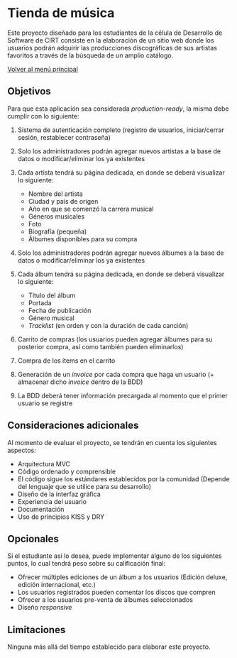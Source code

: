 # Tienda de música

Este proyecto diseñado para los estudiantes de la célula de Desarrollo de Software de CIRT consiste en la elaboración de un sitio web donde los usuarios podrán adquirir las producciones discográficas
de sus artistas favoritos a través de la búsqueda de un amplio catálogo.

[Volver al menú principal](https://github.com/aitbw/cirt_projects)

## Objetivos

Para que esta aplicación sea considerada _production-ready_, la misma debe cumplir con lo siguiente:

1. Sistema de autenticación completo (registro de usuarios, iniciar/cerrar sesión, restablecer contraseña)
2. Solo los administradores podrán agregar nuevos artistas a la base de datos o modificar/eliminar los ya existentes
3. Cada artista tendrá su página dedicada, en donde se deberá visualizar lo siguiente:
   * Nombre del artista
   * Ciudad y país de origen
   * Año en que se comenzó la carrera musical
   * Géneros musicales
   * Foto
   * Biografía (pequeña)
   * Álbumes disponibles para su compra

4. Solo los administradores podrán agregar nuevos álbumes a la base de datos o modificar/eliminar los ya existentes
5. Cada álbum tendrá su página dedicada, en donde se deberá visualizar lo siguiente:
   * Título del álbum
   * Portada
   * Fecha de publicación
   * Género musical
   * _Tracklist_ (en orden y con la duración de cada canción)

6. Carrito de compras (los usuarios pueden agregar álbumes para su posterior compra, así como también pueden eliminarlos)
7. Compra de los ítems en el carrito
8. Generación de un _invoice_ por cada compra que haga un usuario (+ almacenar dicho _invoice_ dentro de la BDD)
9. La BDD deberá tener información precargada al momento que el primer usuario se registre

## Consideraciones adicionales

Al momento de evaluar el proyecto, se tendrán en cuenta los siguientes aspectos:

* Arquitectura MVC
* Código ordenado y comprensible
* El código sigue los estándares establecidos por la comunidad (Depende del lenguaje que se utilice para su desarrollo)
* Diseño de la interfaz gráfica
* Experiencia del usuario
* Documentación
* Uso de principios KISS y DRY

## Opcionales

Si el estudiante así lo desea, puede implementar alguno de los siguientes puntos, lo cual tendrá peso sobre su calificación final:

* Ofrecer múltiples ediciones de un álbum a los usuarios (Edición deluxe, edición internacional, etc.)
* Los usuarios registrados pueden comentar los discos que compren
* Ofrecer a los usuarios pre-venta de álbumes seleccionados
* Diseño _responsive_

## Limitaciones

Ninguna más allá del tiempo establecido para elaborar este proyecto.
